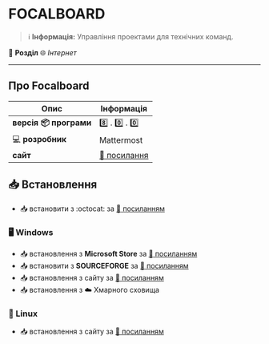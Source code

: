 # FOCALBOARD


> :information_source: **Інформація:** Управління проектами для технічних команд.

:open_file_folder: **Розділ** :globe_with_meridians: *Інтернет*

---

## Про Focalboard

| Опис | Інформація |
| ---- | ---------- |
| **версія :package: програми** | :eight: . :zero: . :zero: |
| :computer: **розробник** | Mattermost |
| **сайт** | [:link: посилання](https://www.focalboard.com/) |

## :inbox_tray: Встановлення

- :inbox_tray: встановити з :octocat: за [:link: посиланням](https://github.com/mattermost-community/focalboard/releases)

### :desktop_computer: Windows

- :inbox_tray: встановлення з **Microsoft Store** за [:link: посиланням](https://apps.microsoft.com/detail/9NLN2T0SX9VF?hl=uk-ua&gl=UA)
- :inbox_tray: встановити з **SOURCEFORGE** за [:link: посиланням](https://sourceforge.net/projects/focalboard.mirror/files/)
- :inbox_tray: встановлення з сайту за [:link: посиланням](https://www.focalboard.com/docs/personal-edition/desktop/#windows)
- :inbox_tray: встановлення з :cloud: Хмарного сховища

### :penguin: Linux

- :inbox_tray: встановлення з сайту за [:link: посиланням](https://www.focalboard.com/docs/personal-edition/desktop/#linux-desktop)
